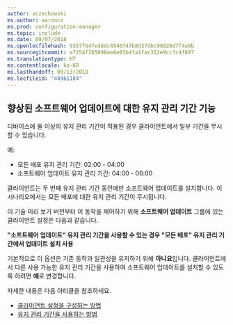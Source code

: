 ```yaml
---
author: aczechowski
ms.author: aaroncz
ms.prod: configuration-manager
ms.topic: include
ms.date: 09/07/2018
ms.openlocfilehash: 9357f647e48dc4540747b8d37dbc98026d7f4a9b
ms.sourcegitcommit: a7254f265098ae8e83b4fa1fac312e9cc3c4f897
ms.translationtype: HT
ms.contentlocale: ko-KR
ms.lasthandoff: 09/13/2018
ms.locfileid: "44961184"
---
```

## <a name="bkmk_sum-mw"></a> 향상된 소프트웨어 업데이트에 대한 유지 관리 기간 기능
<!--vso2839307-->

디바이스에 둘 이상의 유지 관리 기간이 적용된 경우 클라이언트에서 일부 기간을 무시할 수 있습니다. 

예:

- 모든 배포 유지 관리 기간: 02:00 - 04:00
- 소프트웨어 업데이트 유지 관리 기간: 04:00 - 06:00

클라이언트는 두 번째 유지 관리 기간 동안에만 소프트웨어 업데이트를 설치합니다. 이 시나리오에서는 모든 배포에 대한 유지 관리 기간이 무시됩니다.

이 기술 미리 보기 버전부터 이 동작을 제어하기 위해 **소프트웨어 업데이트** 그룹에 있는 클라이언트 설정은 다음과 같습니다. 

**"소프트웨어 업데이트" 유지 관리 기간을 사용할 수 있는 경우 "모든 배포" 유지 관리 기간에서 업데이트 설치 사용**

기본적으로 이 옵션은 기존 동작과 일관성을 유지하기 위해 **아니요**입니다. 클라이언트에서 다른 사용 가능한 유지 관리 기간을 사용하여 소프트웨어 업데이트를 설치할 수 있도록 하려면 **예**로 변경합니다.

자세한 내용은 다음 아티클을 참조하세요.
- [클라이언트 설정을 구성하는 방법](/sccm/core/clients/deploy/configure-client-settings)
- [유지 관리 기간을 사용하는 방법](/sccm/core/clients/manage/collections/use-maintenance-windows)


